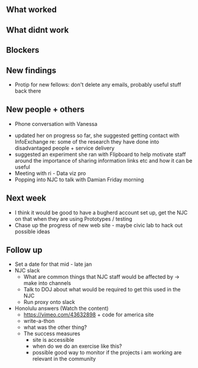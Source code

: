 ## What worked

## What didnt work

## Blockers

## New findings
* Protip for new fellows: don't delete any emails, probably useful stuff back there

## New people + others
- Phone conversation with Vanessa
 * updated her on progress so far, she suggested getting contact with InfoExchange re: some of the research they have done into disadvantaged people + service delivery
 * suggested an experiment she ran with Flipboard to help motivate staff around the importance of sharing information links etc and how it can be useful
 * Meeting with ri - Data viz pro
 * Popping into NJC to talk with Damian Friday morning

## Next week
* I think it would be good to have a bugherd account set up, get the NJC on that when they are using Prototypes / testing
* Chase up the progress of new web site - maybe civic lab to hack out possible ideas

## Follow up
* Set a date for that mid - late jan
* NJC slack
  - What are common things that NJC staff would be affected by -> make into channels
  - Talk to DOJ about what would be required to get this used in the NJC
  - Run proxy onto slack
* Honolulu answers (Watch the content)
  - https://vimeo.com/43632898 + code for america site
  - write-a-thon
  - what was the other thing?
  - The success measures
    - site is accessible
    - when do we do an exercise like this?
    - possible good way to monitor if the projects i am working are relevant in the community
